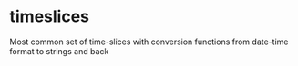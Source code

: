 # timeslices
Most common set of time-slices with conversion functions from date-time format to strings and back
